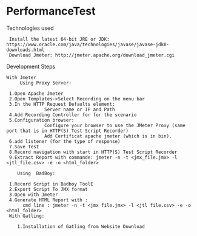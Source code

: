 # PerformanceTest
Technologies used


     Install the latest 64-bit JRE or JDK: https://www.oracle.com/java/technologies/javase/javase-jdk8-downloads.html
     Download Jmeter: http://jmeter.apache.org/download_jmeter.cgi
 
 
 Development Steps 
 
 
    With Jmeter
         Using Proxy Server: 
       
     1.Open Apache Jmeter
     2.Open Templates->Select Recording on the menu bar
     3.In the HTTP Request Defaults element:
                  Server name or IP and Path
     4.Add Recording Controller for for the scenario
     5.Configuration browser: 
                  Configure your browser to use the JMeter Proxy (same port that is in HTTP(S) Test Script Recorder)
                  Add Certificat apache jmeter (which is in bin).
     6.add listener (for the type of response)
     7.Save Test
     8.Record navigation with start in HTTP(S) Test Script Recorder
     9.Extract Report with commande: jmeter -n -t <jmx_file.jmx> -l <jtl_file.csv> -e -o <html_folder>
     
        Using  BadBoy:
  
     1.Record Script in Badboy ToolE
     2.Export Script To JMX format
     3.Open with Jmeter
     4.Generate HTML Report with :
          cmd line : jmeter -n -t <jmx file.jmx> -l <jtl file.csv> -e -o <html_folder>
     With Gatling:
     
        1.Installation of Gatling from Website Download
        
                  
 
